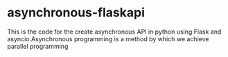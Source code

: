 # asynchronous-flaskapi
This is the code for the create asynchronous API in python using Flask and asyncio.Asynchronous programming is a method by which we achieve parallel programming
